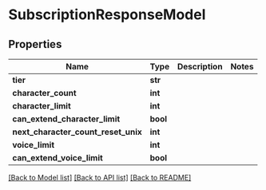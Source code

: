 # SubscriptionResponseModel

## Properties
Name | Type | Description | Notes
------------ | ------------- | ------------- | -------------
**tier** | **str** |  | 
**character_count** | **int** |  | 
**character_limit** | **int** |  | 
**can_extend_character_limit** | **bool** |  | 
**next_character_count_reset_unix** | **int** |  | 
**voice_limit** | **int** |  | 
**can_extend_voice_limit** | **bool** |  | 

[[Back to Model list]](../README.md#documentation-for-models) [[Back to API list]](../README.md#documentation-for-api-endpoints) [[Back to README]](../README.md)

